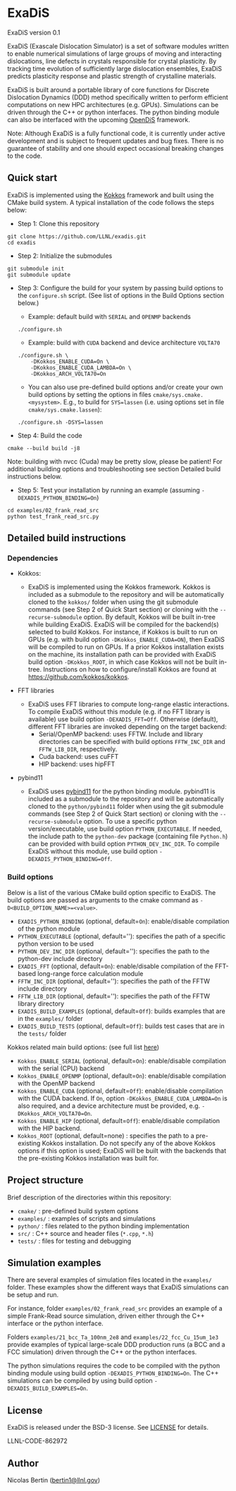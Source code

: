 # ExaDiS

ExaDiS version 0.1

ExaDiS (Exascale Dislocation Simulator) is a set of software modules written to enable numerical simulations of large groups of moving and interacting dislocations, line defects in crystals responsible for crystal plasticity. By tracking time evolution of sufficiently large dislocation ensembles, ExaDiS predicts plasticity response and plastic strength of crystalline materials.

ExaDiS is built around a portable library of core functions for Discrete Dislocation Dynamics (DDD) method specifically written to perform efficient computations on new HPC architectures (e.g. GPUs). Simulations can be driven through the C++ or python interfaces. The python binding module can also be interfaced with the upcoming [OpenDiS](https://github.com/opendis/) framework.

Note: Although ExaDiS is a fully functional code, it is currently under active development and is subject to frequent updates and bug fixes. There is no guarantee of stability and one should expect occasional breaking changes to the code.


## Quick start

ExaDiS is implemented using the [Kokkos](https://kokkos.org) framework and built using the CMake build system. A typical installation of the code follows the steps below:

* Step 1: Clone this repository
```
git clone https://github.com/LLNL/exadis.git
cd exadis
```
* Step 2: Initialize the submodules
```
git submodule init
git submodule update
```

* Step 3: Configure the build for your system by passing build options to the `configure.sh` script. (See list of options in the Build Options section below.)
    * Example: default build with `SERIAL` and `OPENMP` backends
    ```
    ./configure.sh
    ```
    * Example: build with `CUDA` backend and device architecture `VOLTA70`
    ```
    ./configure.sh \
        -DKokkos_ENABLE_CUDA=On \
        -DKokkos_ENABLE_CUDA_LAMBDA=On \
        -DKokkos_ARCH_VOLTA70=On  
    ```
    * You can also use pre-defined build options and/or create your own build options by setting the options in files `cmake/sys.cmake.<mysystem>`. E.g., to build for `SYS=lassen` (i.e. using options set in file `cmake/sys.cmake.lassen`):
    ```
    ./configure.sh -DSYS=lassen
    ```

* Step 4: Build the code
```
cmake --build build -j8
```
Note: building with nvcc (Cuda) may be pretty slow, please be patient! 
For additional building options and troubleshooting see section Detailed build instructions below.

* Step 5: Test your installation by running an example (assuming `-DEXADIS_PYTHON_BINDING=On`)
```
cd examples/02_frank_read_src
python test_frank_read_src.py
```

## Detailed build instructions

### Dependencies

* Kokkos:
    * ExaDiS is implemented using the Kokkos framework. Kokkos is included as a submodule to the repository and will be automatically cloned to the `kokkos/` folder when using the git submodule commands (see Step 2 of Quick Start section) or cloning with the `--recurse-submodule` option. By default, Kokkos will be built in-tree while building ExaDiS. ExaDiS will be compiled for the backend(s) selected to build Kokkos. For instance, if Kokkos is built to run on GPUs (e.g. with build option `-DKokkos_ENABLE_CUDA=ON`), then ExaDiS will be compiled to run on GPUs. If a prior Kokkos installation exists on the machine, its installation path can be provided with ExaDiS build option `-DKokkos_ROOT`, in which case Kokkos will not be built in-tree. Instructions on how to configure/install Kokkos are found at https://github.com/kokkos/kokkos.
    
* FFT libraries
    * ExaDiS uses FFT libraries to compute long-range elastic interactions. To compile ExaDiS without this module (e.g. if no FFT library is available) use build option `-DEXADIS_FFT=Off`. Otherwise (default), different FFT libraries are invoked depending on the target backend:
        * Serial/OpenMP backend: uses FFTW. Include and library directories can be specified with build options `FFTW_INC_DIR` and `FFTW_LIB_DIR`, respectively.
        * Cuda backend: uses cuFFT
        * HIP backend: uses hipFFT
        
* pybind11
    * ExaDiS uses [pybind11](https://github.com/pybind/pybind11) for the python binding module. pybind11 is included as a submodule to the repository and will be automatically cloned to the `python/pybind11` folder when using the git submodule commands (see Step 2 of Quick Start section) or cloning with the `--recurse-submodule` option.
    To use a specific python version/executable, use build option `PYTHON_EXECUTABLE`. If needed, the include path to the `python-dev` package (containing file `Python.h`) can be provided with build option `PYTHON_DEV_INC_DIR`.
    To compile ExaDiS without this module, use build option `-DEXADIS_PYTHON_BINDING=Off`.


### Build options

Below is a list of the various CMake build option specific to ExaDiS. The build options are passed as arguments to the cmake command as `-D<BUILD_OPTION_NAME>=<value>`.

* `EXADIS_PYTHON_BINDING` (optional, default=`On`): enable/disable compilation of the python module
* `PYTHON_EXECUTABLE` (optional, default=''): specifies the path of a specific python version to be used
* `PYTHON_DEV_INC_DIR` (optional, default=''): specifies the path to the python-dev include directory
* `EXADIS_FFT` (optional, default=`On`): enable/disable compilation of the FFT-based long-range force calculation module
* `FFTW_INC_DIR` (optional, default=''): specifies the path of the FFTW include directory
* `FFTW_LIB_DIR` (optional, default=''): specifies the path of the FFTW library directory
* `EXADIS_BUILD_EXAMPLES` (optional, default=`Off`): builds examples that are in the `examples/` folder
* `EXADIS_BUILD_TESTS` (optional, default=`Off`): builds test cases that are in the `tests/` folder

Kokkos related main build options: (see full list [here](https://kokkos.org/kokkos-core-wiki/keywords.html))
* `Kokkos_ENABLE_SERIAL` (optional, default=`On`): enable/disable compilation with the serial (CPU) backend
* `Kokkos_ENABLE_OPENMP` (optional, default=`On`): enable/disable compilation with the OpenMP backend
* `Kokkos_ENABLE_CUDA` (optional, default=`Off`): enable/disable compilation with the CUDA backend. If `On`, option `-DKokkos_ENABLE_CUDA_LAMBDA=On` is also required, and a device architecture must be provided, e.g. `-DKokkos_ARCH_VOLTA70=On`.
* `Kokkos_ENABLE_HIP` (optional, default=`Off`): enable/disable compilation with the HIP backend.
* `Kokkos_ROOT` (optional, default=none) : specifies the path to a pre-existing Kokkos installation. Do not specify any of the above Kokkos options if this option is used; ExaDiS will be built with the backends that the pre-existing Kokkos installation was built for.


## Project structure

Brief description of the directories within this repository:

* `cmake/` : pre-defined build system options
* `examples/` : examples of scripts and simulations
* `python/` : files related to the python binding implementation
* `src/` : C++ source and header files (`*.cpp`, `*.h`)
* `tests/` : files for testing and debugging

## Simulation examples

There are several examples of simulation files located in the `examples/` folder. These examples show the different ways that ExaDiS simulations can be setup and run.

For instance, folder `examples/02_frank_read_src` provides an example of a simple Frank-Read source simulation, driven either through the C++ interface or the python interface. 

Folders `examples/21_bcc_Ta_100nm_2e8` and `examples/22_fcc_Cu_15um_1e3` provide examples of typical large-scale DDD production runs (a BCC and a FCC simulation) driven through the C++ or the python interfaces.

The python simulations requires the code to be compiled with the python binding module using build option `-DEXADIS_PYTHON_BINDING=On`. The C++ simulations can be compiled by using build option `-DEXADIS_BUILD_EXAMPLES=On`.


## License

ExaDiS is released under the BSD-3 license. See [LICENSE](LICENSE) for details.

LLNL-CODE-862972


## Author
Nicolas Bertin (bertin1@llnl.gov)
